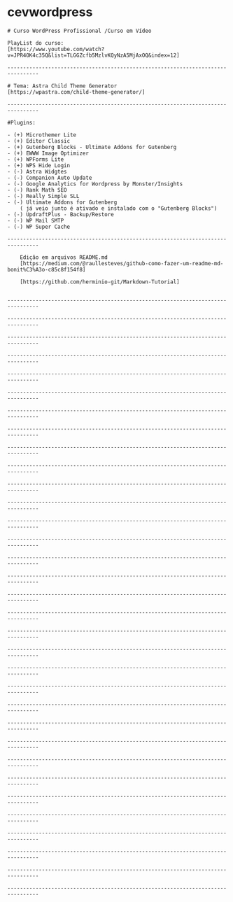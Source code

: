 # cevwordpress

	# Curso WordPress Profissional /Curso em Vídeo

	PlayList do curso:
	[https://www.youtube.com/watch?v=JPR4OK4c35Q&list=TLGGZcfb5MzlvKQyNzA5MjAxOQ&index=12]
 
	--------------------------------------------------------------------------------
	
	# Tema: Astra Child Theme Generator
	[https://wpastra.com/child-theme-generator/]
	
	--------------------------------------------------------------------------------

	#Plugins:
	
	- (+) Microthemer Lite 
	- (+) Editor Classic 
	- (+) Gutenberg Blocks - Ultimate Addons for Gutenberg 
    - (+) EWWW Image Optimizer 
	- (+) WPForms Lite 
	- (+) WPS Hide Login  
	- (-) Astra Widgtes 
	- (-) Companion Auto Update 
	- (-) Google Analytics for Wordpress by Monster/Insights 
	- (-) Rank Math SEO 
	- (-) Really Simple SLL 
	- (-) Ultimate Addons for Gutenberg 
		( já veio junto é ativado e instalado com o "Gutenberg Blocks")
	- (-) UpdraftPlus - Backup/Restore  
	- (-) WP Mail SMTP  
	- (-) WP Super Cache  

	--------------------------------------------------------------------------------
    
		Edição em arquivos README.md
		[https://medium.com/@raullesteves/github-como-fazer-um-readme-md-bonit%C3%A3o-c85c8f154f8]
		
		[https://github.com/herminio-git/Markdown-Tutorial]
		
		
	--------------------------------------------------------------------------------

	--------------------------------------------------------------------------------

	--------------------------------------------------------------------------------
 
	--------------------------------------------------------------------------------
	
	--------------------------------------------------------------------------------

	--------------------------------------------------------------------------------

	--------------------------------------------------------------------------------

	--------------------------------------------------------------------------------

	--------------------------------------------------------------------------------
 
	--------------------------------------------------------------------------------
	
	--------------------------------------------------------------------------------

	--------------------------------------------------------------------------------

	--------------------------------------------------------------------------------

	--------------------------------------------------------------------------------

	--------------------------------------------------------------------------------
 
	--------------------------------------------------------------------------------
	
	--------------------------------------------------------------------------------

	--------------------------------------------------------------------------------

	--------------------------------------------------------------------------------

	--------------------------------------------------------------------------------

	--------------------------------------------------------------------------------
 
	--------------------------------------------------------------------------------
	
	--------------------------------------------------------------------------------

	--------------------------------------------------------------------------------

	--------------------------------------------------------------------------------

	--------------------------------------------------------------------------------

	--------------------------------------------------------------------------------
 
	--------------------------------------------------------------------------------
	
	--------------------------------------------------------------------------------

	--------------------------------------------------------------------------------

	--------------------------------------------------------------------------------

	--------------------------------------------------------------------------------

	--------------------------------------------------------------------------------	
	